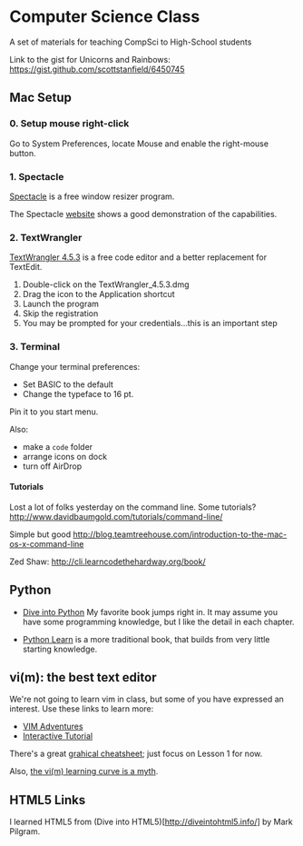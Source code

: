 Computer Science Class
=======

A set of materials for teaching CompSci to High-School students

Link to the gist for Unicorns and Rainbows:
https://gist.github.com/scottstanfield/6450745

## Mac Setup

### 0. Setup mouse right-click
Go to System Preferences, locate Mouse and enable the right-mouse
button. 

### 1. Spectacle
[Spectacle](http://cl.ly/RQLx) is a free window resizer program. 

The Spectacle [website](http://spectacleapp.com/) shows a good
demonstration of the capabilities.

### 2. TextWrangler
[TextWrangler 4.5.3](http://www.barebones.com/products/textwrangler/download.html) is a free code editor and a 
better replacement for TextEdit. 
1. Double-click on the TextWrangler_4.5.3.dmg
2. Drag the icon to the Application shortcut
3. Launch the program
4. Skip the registration
5. You may be prompted for your credentials...this is an important step

### 3. Terminal
Change your terminal preferences:
- Set BASIC to the default
- Change the typeface to 16 pt.

Pin it to you start menu.

Also:
- make a `code` folder
- arrange icons on dock
- turn off AirDrop

#### Tutorials

Lost a lot of folks yesterday on the command line. Some tutorials?
http://www.davidbaumgold.com/tutorials/command-line/

Simple but good
http://blog.teamtreehouse.com/introduction-to-the-mac-os-x-command-line

Zed Shaw:
http://cli.learncodethehardway.org/book/

## Python

* [Dive into Python](http://www.diveintopython.net)
My favorite book jumps right in. It may assume you have some programming
knowledge, but I like the detail in each chapter.

* [Python Learn](http://www.pythonlearn.com/book_007.pdf) is a more
  traditional book, that builds from very little starting knowledge.

## vi(m): the best text editor
We're not going to learn vim in class, but some of you have expressed an
interest. Use these links to learn more:

- [VIM Adventures](http://vim-adventures.com/)  
- [Interactive Tutorial](http://www.openvim.com/tutorial.html)

There's a great [grahical cheatsheet](http://www.viemu.com/a_vi_vim_graphical_cheat_sheet_tutorial.html);
just focus on Lesson 1 for now.

Also, [the vi(m) learning curve is a
myth](http://robots.thoughtbot.com/post/13164810557/the-vim-learning-curve-is-a-myth).


## HTML5 Links

I learned HTML5 from (Dive into HTML5)[http://diveintohtml5.info/]
by Mark Pilgram. 

